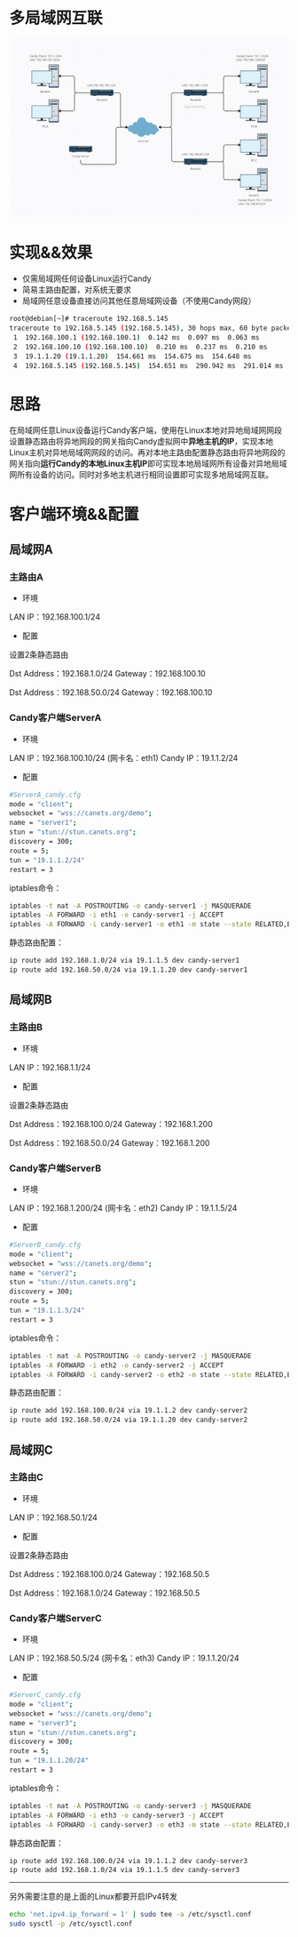 # 多局域网互联

![muti-lan-demo](images/muti-lan-demo.png)

# 实现&&效果

- 仅需局域网任何设备Linux运行Candy
- 简易主路由配置，对系统无要求
- 局域网任意设备直接访问其他任意局域网设备（不使用Candy网段）

```bash
root@debian[~]# traceroute 192.168.5.145
traceroute to 192.168.5.145 (192.168.5.145), 30 hops max, 60 byte packets
 1  192.168.100.1 (192.168.100.1)  0.142 ms  0.097 ms  0.063 ms
 2  192.168.100.10 (192.168.100.10)  0.210 ms  0.237 ms  0.210 ms
 3  19.1.1.20 (19.1.1.20)  154.661 ms  154.675 ms  154.648 ms
 4  192.168.5.145 (192.168.5.145)  154.651 ms  290.942 ms  291.014 ms
```

# 思路

在局域网任意Linux设备运行Candy客户端，使用在Linux本地对异地局域网网段设置静态路由将异地网段的网关指向Candy虚拟网中**异地主机的IP**，实现本地Linux主机对异地局域网网段的访问。再对本地主路由配置静态路由将异地网段的网关指向**运行Candy的本地Linux主机IP**即可实现本地局域网所有设备对异地局域网所有设备的访问。同时对多地主机进行相同设置即可实现多地局域网互联。

# 客户端环境&&配置

## 局域网A

### 主路由A

- 环境

LAN IP：192.168.100.1/24

- 配置

设置2条静态路由

Dst Address：192.168.1.0/24  Gateway：192.168.100.10

Dst Address：192.168.50.0/24 Gateway：192.168.100.10

### Candy客户端ServerA

- 环境

LAN IP：192.168.100.10/24 (网卡名：eth1)
Candy IP：19.1.1.2/24

- 配置

```bash
#ServerA_candy.cfg
mode = "client";
websocket = "wss://canets.org/demo";
name = "server1";
stun = "stun://stun.canets.org";
discovery = 300;
route = 5;
tun = "19.1.1.2/24"
restart = 3
```

iptables命令：

```bash
iptables -t nat -A POSTROUTING -o candy-server1 -j MASQUERADE
iptables -A FORWARD -i eth1 -o candy-server1 -j ACCEPT
iptables -A FORWARD -i candy-server1 -o eth1 -m state --state RELATED,ESTABLISHED -j ACCEPT
```

静态路由配置：

```bash
ip route add 192.168.1.0/24 via 19.1.1.5 dev candy-server1
ip route add 192.168.50.0/24 via 19.1.1.20 dev candy-server1
```

## 局域网B

### 主路由B

- 环境

LAN IP：192.168.1.1/24

- 配置

设置2条静态路由

Dst Address：192.168.100.0/24  Gateway：192.168.1.200

Dst Address：192.168.50.0/24 Gateway：192.168.1.200

### Candy客户端ServerB

- 环境

LAN IP：192.168.1.200/24  (网卡名：eth2)
Candy IP：19.1.1.5/24

- 配置

```bash
#ServerB_candy.cfg
mode = "client";
websocket = "wss://canets.org/demo";
name = "server2";
stun = "stun://stun.canets.org";
discovery = 300;
route = 5;
tun = "19.1.1.5/24"
restart = 3
```

iptables命令：

```bash
iptables -t nat -A POSTROUTING -o candy-server2 -j MASQUERADE
iptables -A FORWARD -i eth2 -o candy-server2 -j ACCEPT
iptables -A FORWARD -i candy-server2 -o eth2 -m state --state RELATED,ESTABLISHED -j ACCEPT
```

静态路由配置：

```bash
ip route add 192.168.100.0/24 via 19.1.1.2 dev candy-server2
ip route add 192.168.50.0/24 via 19.1.1.20 dev candy-server2
```

## 局域网C

### 主路由C

- 环境

LAN IP：192.168.50.1/24

- 配置

设置2条静态路由

Dst Address：192.168.100.0/24  Gateway：192.168.50.5

Dst Address：192.168.1.0/24 Gateway：192.168.50.5

### Candy客户端ServerC

- 环境

LAN IP：192.168.50.5/24  (网卡名：eth3)
Candy IP：19.1.1.20/24

- 配置

```bash
#ServerC_candy.cfg
mode = "client";
websocket = "wss://canets.org/demo";
name = "server3";
stun = "stun://stun.canets.org";
discovery = 300;
route = 5;
tun = "19.1.1.20/24"
restart = 3
```

iptables命令：

```bash
iptables -t nat -A POSTROUTING -o candy-server3 -j MASQUERADE
iptables -A FORWARD -i eth3 -o candy-server3 -j ACCEPT
iptables -A FORWARD -i candy-server3 -o eth3 -m state --state RELATED,ESTABLISHED -j ACCEPT
```

静态路由配置：

```bash
ip route add 192.168.100.0/24 via 19.1.1.2 dev candy-server3
ip route add 192.168.1.0/24 via 19.1.1.5 dev candy-server3
```

---

另外需要注意的是上面的Linux都要开启IPv4转发

```bash
echo 'net.ipv4.ip_forward = 1' | sudo tee -a /etc/sysctl.conf
sudo sysctl -p /etc/sysctl.conf
```
